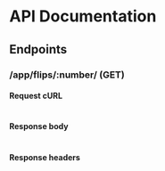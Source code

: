 # API Documentation

## Endpoints

### /app/flips/:number/ (GET)

#### Request cURL

```

```

#### Response body

```

```

#### Response headers

```

```
